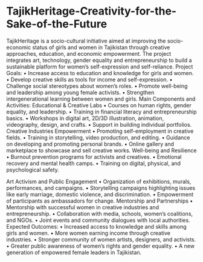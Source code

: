# TajikHeritage-Creativity-for-the-Sake-of-the-Future
TajikHeritage is a socio-cultural initiative aimed at improving the socio-economic status of girls and women in Tajikistan through creative approaches,
education, and economic empowerment. The project integrates art, technology, gender equality and entrepreneurship to build a sustainable platform
for women’s self-expression and self-reliance.
Project Goals:
• Increase access to education and knowledge for girls and women.
• Develop creative skills as tools for income and self-expression.
• Challenge social stereotypes about women’s roles.
• Promote well-being and leadership among young female activists.
• Strengthen intergenerational learning between women and girls.
 Main Components and Activities:
Educational & Creative Labs
• Courses on human rights, gender equality, and leadership.
• Training in financial literacy and entrepreneurship basics.
• Workshops in digital art, 2D/3D illustration, animation, videography, design, and crafts.
• Support in building individual portfolios.
Creative Industries Empowerment
• Promoting self-employment in creative fields.
• Training in storytelling, video production, and editing.
• Guidance on developing and promoting personal brands.
• Online gallery and marketplace to showcase and sell creative works.
Well-being and Resilience
• Burnout prevention programs for activists and creatives.
• Emotional recovery and mental health camps.
• Training on digital, physical, and psychological safety.
 
Art Activism and Public Engagement
• Organization of exhibitions, murals, performances, and campaigns.
• Storytelling campaigns highlighting issues like early marriage, domestic violence, and discrimination.
• Empowerment of participants as ambassadors for change.
Mentorship and Partnerships
• Mentorship with successful women in creative industries and entrepreneurship.
• Collaboration with media, schools, women’s coalitions, and NGOs.
• Joint events and community dialogues with local authorities.
Expected Outcomes:
• Increased access to knowledge and skills among girls and women.
• More women earning income through creative industries.
• Stronger community of women artists, designers, and activists.
• Greater public awareness of women’s rights and gender equality.
• A new generation of empowered female leaders in Tajikistan.